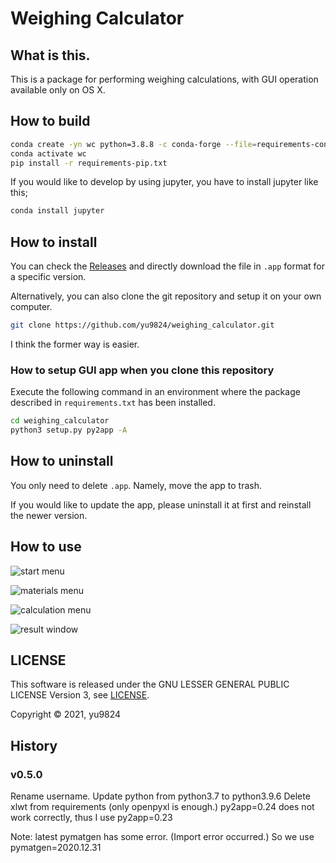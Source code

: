 # Weighing Calculator
## What is this.
This is a package for performing weighing calculations, with GUI operation available only on OS X.

## How to build
```bash
conda create -yn wc python=3.8.8 -c conda-forge --file=requirements-conda.txt
conda activate wc
pip install -r requirements-pip.txt
```

If you would like to develop by using jupyter, you have to install jupyter like this;
```bash
conda install jupyter
```

## How to install
You can check the [Releases](https://github.com/yu9824/weighing_calculator/releases) and directly download the file in `.app` format for a specific version.


Alternatively, you can also clone the git repository and setup it on your own computer.
```bash
git clone https://github.com/yu9824/weighing_calculator.git
```

I think the former way is easier.


### How to setup GUI app when you clone this repository
Execute the following command in an environment where the package described in ```requirements.txt``` has been installed.
```bash
cd weighing_calculator
python3 setup.py py2app -A
```

## How to uninstall
You only need to delete `.app`. Namely, move the app to trash.

If you would like to update the app, please uninstall it at first and reinstall the newer version.


## How to use
![start menu](https://github.com/yu9824/weighing_calculator/blob/67b3611eaf948b65c13703f8539a0c9e99eaeb5a/example/img/start_menu.png)

![materials menu](https://github.com/yu9824/weighing_calculator/blob/67b3611eaf948b65c13703f8539a0c9e99eaeb5a/example/img/materials_menu.png)

![calculation menu](https://github.com/yu9824/weighing_calculator/blob/67b3611eaf948b65c13703f8539a0c9e99eaeb5a/example/img/calculation_menu.png)

![result window](https://github.com/yu9824/weighing_calculator/blob/67b3611eaf948b65c13703f8539a0c9e99eaeb5a/example/img/result_window.png)

## LICENSE
This software is released under the GNU LESSER GENERAL PUBLIC LICENSE Version 3, see [LICENSE](https://github.com/yu9824/weighing_calculator/blob/main/LICENSE).

Copyright © 2021,  yu9824


## History
### v0.5.0
Rename username.
Update python from python3.7 to python3.9.6
Delete xlwt from requirements (only openpyxl is enough.)
py2app=0.24 does not work correctly, thus I use py2app=0.23

Note: latest pymatgen has some error. (Import error occurred.) So we use pymatgen=2020.12.31